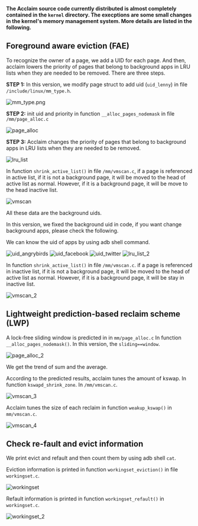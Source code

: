 **The Acclaim source code currently distributed is almost completely contained in the `kernel` directory. The execptions are some small changes in the kernel's memory management system. More details are listed in the following.**

## Foreground aware eviction (FAE)

To recognize the owner of a page, we add a UID for each page. And then, acclaim lowers the priority of pages that belong to background apps in LRU lists when they are needed to be removed. There are three steps.

**STEP 1:** In this version, we modify page struct to add uid (`uid_lenny`) in file `/include/linux/mm_type.h`.

![mm_type.png](images/mm_type.png)

**STEP 2:** init uid and priority in function `__alloc_pages_nodemask` in file `/mm/page_alloc.c`

![page_alloc](images/page_alloc.png)

**STEP 3:** Acclaim changes the priority of pages that belong to background apps in LRU lists when they are needed to be removed.

![lru_list](images/lru_list.png)

In function `shrink_active_list()` in file `/mm/vmscan.c`, if a page is referenced in active list, if it is not a background page, it will be moved to the head of active list as normal. However, if it is a background page, it will be move to the head inactive list.

![vmscan](images/vmscan.png)

All these data are the background uids.

In this version, we fixed the background uid in code, if you want change background apps, please check the following.

We can know the uid of apps by using adb shell command.

![uid_angrybirds](images/uid_angrybirds.png)
![uid_facebook](images/uid_facebook.png)
![uid_twitter](images/uid_twitter.png)
![lru_list_2](images/lru_list_2.png)

In function `shrink_active_list()` in file `/mm/vmscan.c`. if a page is referenced in inactive list, if it is not a background page, it will be moved to the head of active list as normal. However, if it is a background page, it will be stay in inactive list.

![vmscan_2](images/vmscan_2.png)

## Lightweight prediction-based reclaim scheme (LWP)

A lock-free sliding window is predicted in in `mm/page_alloc.c` In function `__alloc_pages_nodemask()`. In this version, the `sliding==window`.

![page_alloc_2](images/page_alloc_2.png)

We get the trend of sum and the average.

According to the predicted results, acclaim tunes the amount of kswap. In function `kswapd_shrink_zone`. In `/mm/vmscan.c`.

![vmscan_3](images/vmscan_3.png)

Acclaim tunes the size of each reclaim in function `weakup_kswap()` in `mm/vmscan.c`.

![vmscan_4](images/vmscan_4.png)

## Check re-fault and evict information

We print evict and refault and then count them by using adb shell `cat`.

Eviction information is printed in function `workingset_eviction()` in file `workingset.c`.

![workingset](images/workingset.png)

Refault information is printed in function `workingset_refault()` in `workingset.c`.

![workingset_2](images/workingset_2.png)

